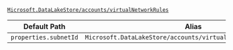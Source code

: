 [`Microsoft.DataLakeStore/accounts/virtualNetworkRules`](https://docs.microsoft.com/en-us/azure/templates/microsoft.datalakestore/accounts/virtualnetworkrules)

| Default Path | Alias |
|---|---|
| `properties.subnetId` | `Microsoft.DataLakeStore/accounts/virtualNetworkRules/subnetId` |

